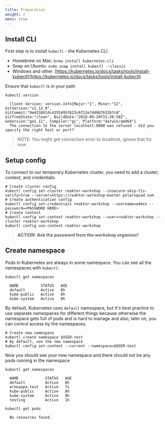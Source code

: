 ```yaml
---
title: Preparation
weight: 2
menu: true
---
```


## Install CLI
First step is to install `kubectl` - the Kubernetes CLI.

- Homebrew on Mac: `brew install kubernetes-cli`
- Snap on Ubuntu: `sudo snap install kubectl --classic`
- Windows and other: [https://kubernetes.io/docs/tasks/tools/install-kubectl](https://kubernetes.io/docs/tasks/tools/install-kubectl)

Ensure that `kubectl` is in your path
```shell
kubectl version

  Client Version: version.Info{Major:"1", Minor:"12", GitVersion:"v1.12.0", GitCommit:"0ed33881dc4355495f623c6f22e7dd0b7632b7c0", GitTreeState:"clean", BuildDate:"2018-09-28T15:20:58Z", GoVersion:"go1.11", Compiler:"gc", Platform:"darwin/amd64"}
  The connection to the server localhost:8080 was refused - did you specify the right host or port?
```
> NOTE: You might get connection error to localhost, ignore that for now

## Setup config

To connect to our temporary Kubernetes cluster, you need to add a cluster, context, and credentials.

```shell
# Create cluster config
kubectl config set-cluster reaktor-workshop --insecure-skip-tls-verify=true --server=https://reaktor-workshop-master.polarsquad.com
# Create authentication config
kubectl config set-credentials reaktor-workshop --username=admin --password=<PASSWORD HERE>
# Create context
kubectl config set-context reaktor-workshop --user=reaktor-workshop --cluster reaktor-workshop
kubectl config use-context reaktor-workshop
```
> **ACTION: Ask the password from the workshop organiser!**

## Create namespace

Pods in Kubernetes are always in some namespace. You can see all the namespaces with `kubectl`:
```shell
kubectl get namespaces

  NAME          STATUS   AGE
  default       Active   8h
  kube-public   Active   8h
  kube-system   Active   8h
```

By default, Kubernetes uses `default` namespace, but it's best practice to use separate namespaces for different things because otherwise the namespace gets full of pods and is hard to manage and also, later on, you can control access by the namespaces.

```shell
# Create new namespace
kubectl create namespace $USER-test
# By default, use the new namespace
kubectl config set-context --current --namespace=$USER-test
```

Now you should see your new namespace and there should not be any pods running in the namespace

```shell
kubectl get namespaces

  NAME            STATUS   AGE
  default         Active   8h
  ernoaapa-test   Active   7s
  kube-public     Active   8h
  kube-system     Active   8h
  testing         Active   1h
```

```shell
kubectl get pods

  No resources found.
```
